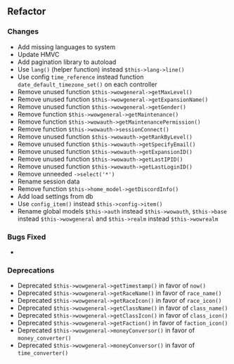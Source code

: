 ## Refactor

### Changes

- Add missing languages to system
- Update HMVC
- Add pagination library to autoload
- Use ``lang()`` (helper function) instead ``$this->lang->line()``
- Use config ``time_reference`` instead function ``date_default_timezone_set()`` on each controller
- Remove unused function ``$this->wowgeneral->getMaxLevel()``
- Remove unused function ``$this->wowgeneral->getExpansionName()``
- Remove unused function ``$this->wowgeneral->getGender()``
- Remove function ``$this->wowgeneral->getMaintenance()``
- Remove function ``$this->wowauth->getMaintenancePermission()``
- Remove function ``$this->wowauth->sessionConnect()``
- Remove unused function ``$this->wowauth->getRankByLevel()``
- Remove unused function ``$this->wowauth->getSpecifyEmail()``
- Remove unused function ``$this->wowauth->getExpansionID()``
- Remove unused function ``$this->wowauth->getLastIPID()``
- Remove unused function ``$this->wowauth->getLastLoginID()``
- Remove unneeded ``->select('*')``
- Rename session data
- Remove function ``$this->home_model->getDiscordInfo()``
- Add load settings from db
- Use ``config_item()`` instead ``$this->config->item()``
- Rename global models ``$this->auth`` instead ``$this->wowauth``, ``$this->base`` instead ``$this->wowgeneral`` and ``$this->realm`` instead ``$this->wowrealm``

### Bugs Fixed

- 

### Deprecations

- Deprecated ``$this->wowgeneral->getTimestamp()`` in favor of ``now()``
- Deprecated ``$this->wowgeneral->getRaceName()`` in favor of ``race_name()``
- Deprecated ``$this->wowgeneral->getRaceIcon()`` in favor of ``race_icon()``
- Deprecated ``$this->wowgeneral->getClassName()`` in favor of ``class_name()``
- Deprecated ``$this->wowgeneral->getClassIcon()`` in favor of ``class_icon()``
- Deprecated ``$this->wowgeneral->getFaction()`` in favor of ``faction_icon()``
- Deprecated ``$this->wowgeneral->moneyConversor()`` in favor of ``money_converter()``
- Deprecated ``$this->wowgeneral->moneyConversor()`` in favor of ``time_converter()``
